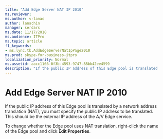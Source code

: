 ```yaml
---
title: "Add Edge Server NAT IP 2010"
ms.reviewer: 
ms.author: v-lanac
author: lanachin
manager: serdars
ms.date: 11/17/2018
ms.audience: ITPro
ms.topic: article
f1_keywords:
- ms.lync.tb.AddEdgeServerNatIpPage2010
ms.prod: skype-for-business-itpro
localization_priority: Normal
ms.assetid: aacc1166-0f3b-4593-9747-85bb42ee4599
description: "If the public IP address of this Edge pool is translated by a network address translation (NAT), you must specify the public IP address to be translated. This should be the external IP address of the A/V Edge service."
---
```


# Add Edge Server NAT IP 2010
 
If the public IP address of this Edge pool is translated by a network address translation (NAT), you must specify the public IP address to be translated. This should be the external IP address of the A/V Edge service.
  
To change whether the Edge pool uses NAT translation, right-click the name of the Edge pool and click **Edit Properties**.
  

